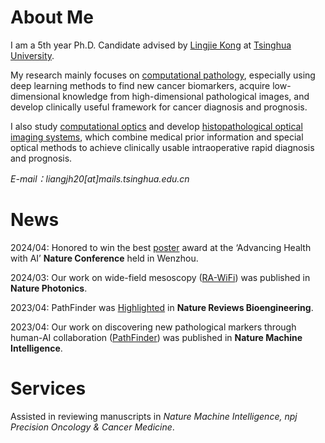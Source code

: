 About Me
======
I am a 5th year Ph.D. Candidate advised by [Lingjie Kong](https://scholar.google.com/citations?user=9ZZVgx4AAAAJ&hl=en) at [Tsinghua University](https://www.tsinghua.edu.cn/en/).  

My research mainly focuses on <ins>computational pathology</ins>, especially using deep learning methods to find new cancer biomarkers, acquire low-dimensional knowledge from high-dimensional pathological images, and develop clinically useful framework for cancer diagnosis and prognosis.  

I also study <ins>computational optics</ins> and develop <ins>histopathological optical imaging systems</ins>, which combine medical prior information and special optical methods to achieve clinically usable intraoperative rapid diagnosis and prognosis.

*E-mail：liangjh20[at]mails.tsinghua.edu.cn*

 
 

News
======
2024/04: Honored to win the best [poster](https://github.com/LiangJunhao-THU/nature-conference-poster/blob/main/LIANG%20poster.pdf) award at the ‘Advancing Health with AI’ **Nature Conference** held in Wenzhou.

2024/03: Our work on wide-field mesoscopy ([RA-WiFi](https://www.nature.com/articles/s41566-024-01422-1)) was published in **Nature Photonics**.

2023/04: PathFinder was [Highlighted](https://www.nature.com/articles/s44222-023-00069-x) in **Nature Reviews Bioengineering**. 

2023/04: Our work on discovering new pathological markers through human-AI collaboration ([PathFinder](https://www.nature.com/articles/s42256-023-00635-3)) was published in **Nature Machine Intelligence**. 


Services
======
Assisted in reviewing manuscripts in _Nature Machine Intelligence, npj Precision Oncology & Cancer Medicine_.

